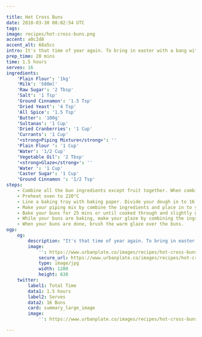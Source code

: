 ```yaml
---

title: Hot Cross Buns
date: 2018-03-30 08:02:54 UTC
tags:
image: recipes/hot-cross-buns.png
accent: a0c2d8
accent_alt: 68a5cc
intro: It's that time of year again. To bring in easter with a bang with classic hot cross buns.
prep_time: 20 mins
time: 1.5 hours
serves: 16
ingredients:
    'Plain Flour': '1kg'
    'Milk': '500ml'
    'Raw Sugar': '2 Tbsp'
    'Salt': '1 Tsp'
    'Ground Cinnamon': '1.5 Tsp'
    'Dried Yeast': '4 Tsp'
    'All Spice': '1.5 Tsp'
    'Butter': '100g'
    'Sultanas': '1 Cup'
    'Dried Cranberries': '1 Cup'
    'Currants': '1 Cup'
    '<strong>Piping Mixture</strong>': ''
    'Plain Flour ': '1 Cup'
    'Water': '1/2 Cup'
    'Vegetable Oil': '2 Tbsp'
    '<strong>Glaze</strong>': ''
    'Water ': '1 Cup'
    'Caster Sugar': '1 Cup'
    'Ground Cinnamon ': '1/2 Tsp'
steps:
    - Combine all the bun ingredients except fruit together. When combined in to a dough, add the fruit and incorporate. Leave for 30 mins to an hour for dough to rise.
    - Preheat oven to 220°C
    - Line a baking tray with baking paper. Divide your dough in to 16 portions (about the size of a fist) and mould in to balls. Place each ball 1cm each other in a grid pattern.
    - Make your piping mix by combine the ingredients and place in to your piping bag. Pipe lines over the buns to create your crosses.
    - Bake your buns for 25 mins or until cooked through and slightly golden.
    - While your buns are baking, make your glaze by combining the ingredients in a saucepan over medium-high heat and cook for about 10 mins or until it's a thick (but still slightly watery) glaze.
    - When your buns are done, brush the warm glaze over the buns.
ogp:
    og:
        description: "It's that time of year again. To bring in easter with a bang with classic hot cross buns."
        image:
            '': https://www.urbanplate.co/images/recipes/hot-cross-buns-share.jpg
            secure_url: https://www.urbanplate.co/images/recipes/hot-cross-buns-share.jpg
            type: image/jpg
            width: 1200
            height: 630
    twitter:
        label1: Total Time
        data1: 1.5 hours
        label2: Serves
        data2: 16 Buns
        card: summary_large_image
        image:
            '': https://www.urbanplate.co/images/recipes/hot-cross-buns-share.jpg

---
```

